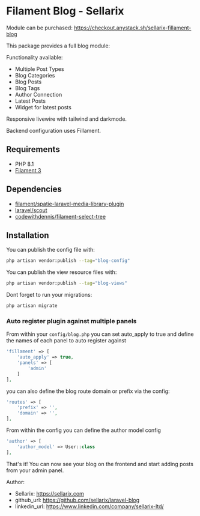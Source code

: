 # Filament Blog - Sellarix

Module can be purchased: https://checkout.anystack.sh/sellarix-fillament-blog

This package provides a full blog module:

Functionality available:

- Multiple Post Types
- Blog Categories
- Blog Posts
- Blog Tags
- Author Connection
- Latest Posts
- Widget for latest posts

Responsive livewire with tailwind and darkmode. 

Backend configuration uses Fillament. 

## Requirements

-   PHP 8.1
-   [Filament 3](https://github.com/laravel-filament/filament)

## Dependencies

-   [filament/spatie-laravel-media-library-plugin](https://github.com/filamentphp/spatie-laravel-media-library-plugin)
-   [laravel/scout](https://github.com/laravel/scout)
-   [codewithdennis/filament-select-tree](https://github.com/CodeWithDennis/filament-select-tree)


## Installation

You can publish the config file with:

```bash
php artisan vendor:publish --tag="blog-config"
```

You can publish the view resource files with:

```bash
php artisan vendor:publish --tag="blog-views"
```

Dont forget to run your migrations:

```bash
php artisan migrate
```

### Auto register plugin against multiple panels

From within your ``config/blog.php``  you can set auto_apply to true and define the names of each panel to auto register against


```php
'fillament' => [
    'auto_apply' => true,
    'panels' => [
        'admin'
    ]
],

```

you can also define the blog route domain or prefix via the config:

```php
'routes' => [
    'prefix' => '',
    'domain' => '',
],
```

From within the config you can define the author model config

```php
'author' => [
    'author_model' => User::class
],
```





That's it! You can now see your blog on the frontend and start adding posts from your admin panel.


Author:
- Sellarix: https://sellarix.com
- github_url: https://github.com/sellarix/laravel-blog
- linkedin_url: https://www.linkedin.com/company/sellarix-ltd/
